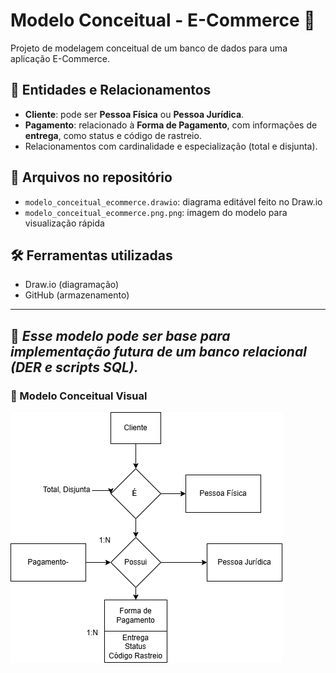 # Modelo Conceitual - E-Commerce 🛒

Projeto de modelagem conceitual de um banco de dados para uma aplicação E-Commerce.

## 📌 Entidades e Relacionamentos

- **Cliente**: pode ser **Pessoa Física** ou **Pessoa Jurídica**.
- **Pagamento**: relacionado à **Forma de Pagamento**, com informações de **entrega**, como status e código de rastreio.
- Relacionamentos com cardinalidade e especialização (total e disjunta).

## 🧩 Arquivos no repositório

- `modelo_conceitual_ecommerce.drawio`: diagrama editável feito no Draw.io
- `modelo_conceitual_ecommerce.png.png`: imagem do modelo para visualização rápida

## 🛠️ Ferramentas utilizadas

- Draw.io (diagramação)
- GitHub (armazenamento)

---

🧠 *Esse modelo pode ser base para implementação futura de um banco relacional (DER e scripts SQL).*
---

### 📌 Modelo Conceitual Visual

![Modelo Conceitual](modelo_conceitual_ecommerce.png.png)

